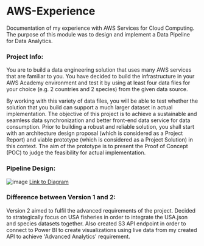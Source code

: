 # AWS-Experience
Documentation of my experience with AWS Services for Cloud Computing. The purpose of this module was to design and implement a Data Pipeline for Data Analytics.

### Project Info:
You are to build a data engineering solution that uses many AWS services that are familiar
to you. You have decided to build the infrastructure in your AWS Academy environment and
test it by using at least four data files for your choice (e.g. 2 countries and 2 species) from
the given data source.

By working with this variety of data files, you will be able to test whether the solution that
you build can support a much larger dataset in actual implementation.
The objective of this project is to achieve a sustainable and seamless data synchronization
and better front-end data service for data consumption. Prior to building a robust and reliable
solution, you shall start with an architecture design proposal (which is considered as a
Project Report) and viable prototype (which is considered as a Project Solution) in this
context. The aim of the prototype is to present the Proof of Concept (POC) to judge the
feasibility for actual implementation.

### Pipeline Design:
![image](https://github.com/Javen05/AWS-Experience/assets/107395637/cb1d7199-dea3-439f-bf8e-d6caeaf8f5ef)
[Link to Diagram](https://app.diagrams.net/#G13J0cF2yyGpaR7hjSbrzBRWiW_HM7i7L0)

### Difference between Version 1 and 2:
Version 2 aimed to fulfil the advanced requirements of the project. Decided to strategically focus on USA fisheries in order to integrate the USA.json and species datasets together. Also created S3 API endpoint in order to connect to Power BI to create visualizations using live data from my created API to achieve 'Advanced Analytics' requirement.

